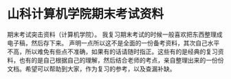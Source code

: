 # 山科计算机学院期末考试资料
期末考试突击资料（计算机学院）。
我复习期末考试的时候一般喜欢把东西整理成电子稿，然后存下来。
声明一点所以这不是全面的一份备考资料，其次自己水平不高，所以难免有些点不准确，如果有的话请随时指正。这些有的是经典的复习资料，也有的是自己根据自己的理解，然后结合老师的考点，亲自整理出来的一份份文档。希望可以帮助到大家，作为复习的参考，以及查漏补缺。
